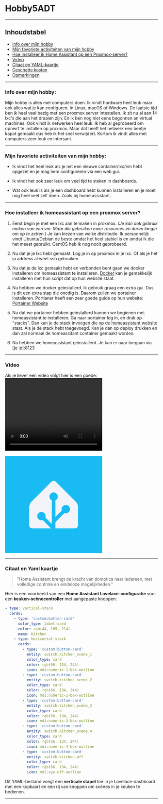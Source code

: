 # Hobby5ADT

---
## Inhoudstabel

- [Info over mijn hobby](#info-over-mijn-hobby)  
- [Mijn favoriete activiteiten van mijn hobby](#mijn-favoriete-activiteiten-van-mijn-hobby)  
- [Hoe installeer ik Home Assistant op een Proxmox-server?](#hoe-installeer-ik-homeassistant-op-een-proxmox-server)  
- [Video](#video)  
- [Citaat en YAML-kaartje](#citaat-en-yaml-kaartje)  
- [Geschatte kosten](#geschatte-kosten)  
- [Opmerkingen](#opmerkingen)  

---

### Info over mijn hobby:
Mijn hobby is alles met computers doen. Ik vindt hardware heel leuk maar ook alles wat je kan configuren. In Linux, macOS of Windows. De laatste tijd ben ik heel veel bezig met een proxmox server intestellen. Ik zit nu al aan 14 lxc's die aan het draaien zijn. En ik ben nog niet eens begonnen an virtual machines. Ook vindt ik netwerken heel leuk. Ik heb al geprobeerd om opnwrt te installen op proxmox. Maar dat heeft het netwerk een beetje kapot gemaakt dus heb ik het snel verwijdert. Kortom ik vindt alles met computers zeer leuk en intersant.

---

### Mijn favoriete activiteiten van mijn hobby:

- Ik vindt het heel leuk als je net een nieuwe container/lxc/vm hebt opgezet en je mag hem configureren via een web gui. 

- Ik vindt het ook zeer leuk om veel tijd te steken in dashboards.

- Wat ook leuk is als je een dashboard hebt kunnen installeren en je moet nog heel veel zelf doen. Zoals bij home assistant.

---

### Hoe installeer ik homeassistant op een proxmox server?

1. Eerst begin je met een lxc aan te maken in proxmox. *(Je kan ook gebruik maken van een vm. Maar die gebruiken meer resources en duren langer om op te zetten.)* Je kan kiezen van welke distributie. Ik persoonelijk vindt Ubuntu/Debian de beste omdat het heel stabiel is en omdat ik die het meest gebruikt. CentOS heb ik nog nooit geprobeerd.  

2. Nu dat je je lxc hebt gemaakt. Log je in op proxmox in je lxc. Of als je het ip address al weet ssh gebruiken.

3. Nu dat je de lxc gemaakt hebt en verbonden bent gaan we docker installeren om homeassistant te installeren. [Docker](https://docs.docker.com/engine/install/ubuntu/#install-using-the-convenience-script) kan je gemakkelijk installeren met hun script dat op hun website staat.

4. Nu hebben we docker geinstallerd. Ik gebruik graag een extra gui. Dus is dit een extra stap die onodig is. Daarom zullen we portainer installeren. Portianer heeft een zeer goede guide op hun website: [Portainer Website](https://docs.portainer.io/start/install-ce/server/docker/linux)

5. Nu dat we portainer hebben geinstallerd kunnen we beginnen met homeassistant te installeren. Ga naar portainer log in, en druk op "stacks". Dan kan je de stack invoegen die op de [homeassistant website](https://www.home-assistant.io/installation/alternative#docker-compose) staat. Als je de stack hebt toegevoegd. Kan je dan op deploy drukken en dan zal normaal de homeassitant container gemaakt worden. 
6. Nu hebben we homeassistant geinstallerd. Je kan er naar toegaan via [je ip]:8123 

---

### Video

Als je liever een video volgt hier is een goede:
<video src="video.mp4" width="320" height="240" controls></video>

<img src="home.png" width="320" height="320">

---

### Citaat en Yaml kaartje

> "Home Assistant brengt de kracht van domotica naar iedereen, met volledige controle en eindeloze mogelijkheden."  

Hier is een voorbeeld van een **Home Assistant Lovelace-configuratie** voor een **keuken-scènecontroller** met aangepaste knoppen:  

```yaml
- type: vertical-stack
  cards:
    - type: 'custom:button-card'
      color_type: label-card
      color: rgb(44, 109, 214)
      name: Kitchen
    - type: horizontal-stack
      cards:
        - type: 'custom:button-card'
          entity: switch.kitchen_scene_1
          color_type: card
          color: rgb(66, 134, 244)
          icon: mdi:numeric-1-box-outline
        - type: 'custom:button-card'
          entity: switch.kitchen_scene_2
          color_type: card
          color: rgb(66, 134, 244)
          icon: mdi:numeric-2-box-outline
        - type: 'custom:button-card'
          entity: switch.kitchen_scene_3
          color_type: card
          color: rgb(66, 134, 244)
          icon: mdi:numeric-3-box-outline
        - type: 'custom:button-card'
          entity: switch.kitchen_scene_4
          color_type: card
          color: rgb(66, 134, 244)
          icon: mdi:numeric-4-box-outline
        - type: 'custom:button-card'
          entity: switch.kitchen_off
          color_type: card
          color: rgb(66, 134, 244)
          icon: mdi:eye-off-outline
```

Dit YAML-bestand voegt een **verticale stapel** toe in je Lovelace-dashboard met een kopkaart en een rij van knoppen om scènes in je keuken te bedienen. 

---

